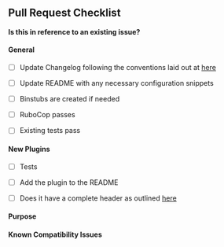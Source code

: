 ## Pull Request Checklist

**Is this in reference to an existing issue?**

#### General

- [ ] Update Changelog following the conventions laid out at [here ](https://github.com/sensu-plugins/community/blob/master/HOW_WE_CHANGELOG.md)

- [ ] Update README with any necessary configuration snippets

- [ ] Binstubs are created if needed

- [ ] RuboCop passes

- [ ] Existing tests pass

#### New Plugins

- [ ] Tests

- [ ] Add the plugin to the README

- [ ] Does it have a complete header as outlined [here](http://sensu-plugins.io/docs/developer_guidelines.html#coding-style)

#### Purpose

#### Known Compatibility Issues
